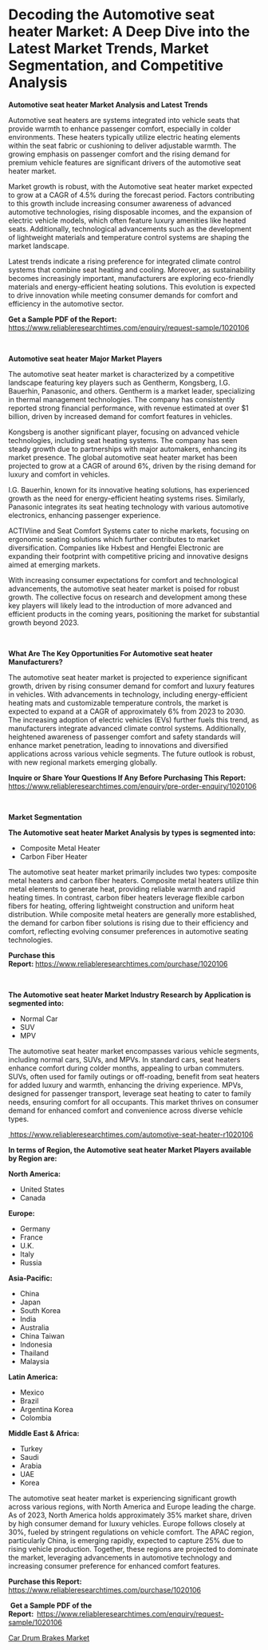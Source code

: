 <p><h1>Decoding the Automotive seat heater Market: A Deep Dive into the Latest Market Trends, Market Segmentation, and Competitive Analysis</h1></p><p><strong>Automotive seat heater Market Analysis and Latest Trends</strong></p>
<p><p>Automotive seat heaters are systems integrated into vehicle seats that provide warmth to enhance passenger comfort, especially in colder environments. These heaters typically utilize electric heating elements within the seat fabric or cushioning to deliver adjustable warmth. The growing emphasis on passenger comfort and the rising demand for premium vehicle features are significant drivers of the automotive seat heater market.</p><p>Market growth is robust, with the Automotive seat heater market expected to grow at a CAGR of 4.5% during the forecast period. Factors contributing to this growth include increasing consumer awareness of advanced automotive technologies, rising disposable incomes, and the expansion of electric vehicle models, which often feature luxury amenities like heated seats. Additionally, technological advancements such as the development of lightweight materials and temperature control systems are shaping the market landscape.</p><p>Latest trends indicate a rising preference for integrated climate control systems that combine seat heating and cooling. Moreover, as sustainability becomes increasingly important, manufacturers are exploring eco-friendly materials and energy-efficient heating solutions. This evolution is expected to drive innovation while meeting consumer demands for comfort and efficiency in the automotive sector.</p></p>
<p><strong>Get a Sample PDF of the Report:&nbsp;</strong> <a href="https://www.reliableresearchtimes.com/enquiry/request-sample/1020106?utm_campaign=3322&utm_medium=2&utm_source=Github&utm_content=ia&utm_term=30032025&utm_id=automotive-seat-heater">https://www.reliableresearchtimes.com/enquiry/request-sample/1020106</a></p>
<p>&nbsp;</p>
<p><strong>Automotive seat heater Major Market Players</strong></p>
<p><p>The automotive seat heater market is characterized by a competitive landscape featuring key players such as Gentherm, Kongsberg, I.G. Bauerhin, Panasonic, and others. Gentherm is a market leader, specializing in thermal management technologies. The company has consistently reported strong financial performance, with revenue estimated at over $1 billion, driven by increased demand for comfort features in vehicles.</p><p>Kongsberg is another significant player, focusing on advanced vehicle technologies, including seat heating systems. The company has seen steady growth due to partnerships with major automakers, enhancing its market presence. The global automotive seat heater market has been projected to grow at a CAGR of around 6%, driven by the rising demand for luxury and comfort in vehicles.</p><p>I.G. Bauerhin, known for its innovative heating solutions, has experienced growth as the need for energy-efficient heating systems rises. Similarly, Panasonic integrates its seat heating technology with various automotive electronics, enhancing passenger experience.</p><p>ACTIVline and Seat Comfort Systems cater to niche markets, focusing on ergonomic seating solutions which further contributes to market diversification. Companies like Hxbest and Hengfei Electronic are expanding their footprint with competitive pricing and innovative designs aimed at emerging markets.</p><p>With increasing consumer expectations for comfort and technological advancements, the automotive seat heater market is poised for robust growth. The collective focus on research and development among these key players will likely lead to the introduction of more advanced and efficient products in the coming years, positioning the market for substantial growth beyond 2023.</p></p>
<p>&nbsp;</p>
<p><strong>What Are The Key Opportunities For Automotive seat heater Manufacturers?</strong></p>
<p><p>The automotive seat heater market is projected to experience significant growth, driven by rising consumer demand for comfort and luxury features in vehicles. With advancements in technology, including energy-efficient heating mats and customizable temperature controls, the market is expected to expand at a CAGR of approximately 6% from 2023 to 2030. The increasing adoption of electric vehicles (EVs) further fuels this trend, as manufacturers integrate advanced climate control systems. Additionally, heightened awareness of passenger comfort and safety standards will enhance market penetration, leading to innovations and diversified applications across various vehicle segments. The future outlook is robust, with new regional markets emerging globally.</p></p>
<p><strong>Inquire or Share Your Questions If Any Before Purchasing This Report:</strong> <a href="https://www.reliableresearchtimes.com/enquiry/pre-order-enquiry/1020106?utm_campaign=3322&utm_medium=2&utm_source=Github&utm_content=ia&utm_term=30032025&utm_id=automotive-seat-heater">https://www.reliableresearchtimes.com/enquiry/pre-order-enquiry/1020106</a></p>
<p>&nbsp;</p>
<p><strong>Market Segmentation</strong></p>
<p><strong>The Automotive seat heater Market Analysis by types is segmented into:</strong></p>
<p><ul><li>Composite Metal Heater</li><li>Carbon Fiber Heater</li></ul></p>
<p><p>The automotive seat heater market primarily includes two types: composite metal heaters and carbon fiber heaters. Composite metal heaters utilize thin metal elements to generate heat, providing reliable warmth and rapid heating times. In contrast, carbon fiber heaters leverage flexible carbon fibers for heating, offering lightweight construction and uniform heat distribution. While composite metal heaters are generally more established, the demand for carbon fiber solutions is rising due to their efficiency and comfort, reflecting evolving consumer preferences in automotive seating technologies.</p></p>
<p><strong>Purchase this Report:&nbsp;</strong><a href="https://www.reliableresearchtimes.com/purchase/1020106?utm_campaign=3322&utm_medium=2&utm_source=Github&utm_content=ia&utm_term=30032025&utm_id=automotive-seat-heater">https://www.reliableresearchtimes.com/purchase/1020106</a></p>
<p>&nbsp;</p>
<p><strong>The Automotive seat heater Market Industry Research by Application is segmented into:</strong></p>
<p><ul><li>Normal Car</li><li>SUV</li><li>MPV</li></ul></p>
<p><p>The automotive seat heater market encompasses various vehicle segments, including normal cars, SUVs, and MPVs. In standard cars, seat heaters enhance comfort during colder months, appealing to urban commuters. SUVs, often used for family outings or off-roading, benefit from seat heaters for added luxury and warmth, enhancing the driving experience. MPVs, designed for passenger transport, leverage seat heating to cater to family needs, ensuring comfort for all occupants. This market thrives on consumer demand for enhanced comfort and convenience across diverse vehicle types.</p></p>
<p><a href="https://www.reliableresearchtimes.com/automotive-seat-heater-r1020106?utm_campaign=3322&utm_medium=2&utm_source=Github&utm_content=ia&utm_term=30032025&utm_id=automotive-seat-heater">&nbsp;https://www.reliableresearchtimes.com/automotive-seat-heater-r1020106</a></p>
<p><strong>In terms of Region, the Automotive seat heater Market Players available by Region are:</strong></p>
<p>
    <p> <strong> North America: </strong>
        <ul>
            <li>United States</li>
            <li>Canada</li>
        </ul>
        </p> 
    <p> <strong> Europe: </strong>
        <ul>
            <li>Germany</li>
            <li>France</li>
            <li>U.K.</li>
            <li>Italy</li>
            <li>Russia</li>
        </ul>
        </p> 
    <p> <strong> Asia-Pacific: </strong>
        <ul>
            <li>China</li>
            <li>Japan</li>
            <li>South Korea</li>
            <li>India</li>
            <li>Australia</li>
            <li>China Taiwan</li>
            <li>Indonesia</li>
            <li>Thailand</li>
            <li>Malaysia</li>
        </ul>
        </p> 
    <p> <strong> Latin America: </strong>
        <ul>
            <li>Mexico</li>
            <li>Brazil</li>
            <li>Argentina Korea</li>
            <li>Colombia</li>
        </ul>
        </p> 
    <p> <strong> Middle East & Africa: </strong>
        <ul>
            <li>Turkey</li>
            <li>Saudi</li>
            <li>Arabia</li>
            <li>UAE</li>
            <li>Korea</li>
        </ul>
    </p>
    </p>
<p><p>The automotive seat heater market is experiencing significant growth across various regions, with North America and Europe leading the charge. As of 2023, North America holds approximately 35% market share, driven by high consumer demand for luxury vehicles. Europe follows closely at 30%, fueled by stringent regulations on vehicle comfort. The APAC region, particularly China, is emerging rapidly, expected to capture 25% due to rising vehicle production. Together, these regions are projected to dominate the market, leveraging advancements in automotive technology and increasing consumer preference for enhanced comfort features.</p></p>
<p><strong>Purchase this Report: </strong><a href="https://www.reliableresearchtimes.com/purchase/1020106?utm_campaign=3322&utm_medium=2&utm_source=Github&utm_content=ia&utm_term=30032025&utm_id=automotive-seat-heater">https://www.reliableresearchtimes.com/purchase/1020106</a></p>
<p>&nbsp;<strong>Get a Sample PDF of the Report:&nbsp;&nbsp;</strong><a href="https://www.reliableresearchtimes.com/enquiry/request-sample/1020106?utm_campaign=3322&utm_medium=2&utm_source=Github&utm_content=ia&utm_term=30032025&utm_id=automotive-seat-heater">https://www.reliableresearchtimes.com/enquiry/request-sample/1020106</a></p>
<p><strong></strong></p>
<p><p><a href="https://github.com/azorrotutus/Market-Research-Report-List-1/blob/main/car-drum-brakes-market.md?utm_campaign=3322&utm_medium=2&utm_source=Github&utm_content=ia&utm_term=30032025&utm_id=automotive-seat-heater">Car Drum Brakes Market</a></p></p>